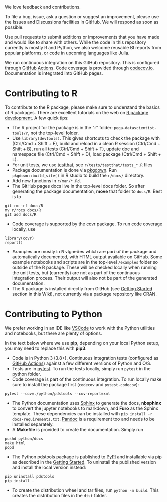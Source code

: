 We love feedback and contributions.

To file a bug, issue, ask a question or suggest an improvement, please use the Issues and Discussions facilities in GitHub. We will respond as soon as possible.

Use pull requests to submit additions or improvements that you have made and would like to share with others. While the code in this repository currently is mostly R and Python, we also welcome reusable BI reports from popular platforms, or code in upcoming languages like Julia.

We run continuous integration on this GitHub repository. This is configured through [GitHub Actions](https://docs.github.com/en/actions). Code coverage is provided through [codecov.io](https://app.codecov.io/gh/pegasystems/pega-datascientist-tools). Documentation is integrated into GitHub pages.

# Contributing to R

To contribute to the R package, please make sure to understand the basics of R packages. There are excellent tutorials on the web on [R package development](http://r-pkgs.had.co.nz/). A few quick tips:

* The R project for the package is in the "r" folder: `pega-datascientist-tools/r`, not the top-level folder.
* Use `library(devtools)`. This gives shortcuts to check the package with (Ctrl/Cmd + Shift + E), build and reload in a clean R session (Ctrl/Cmd + Shift + B), run all tests (Ctrl/Cmd + Shift + T), update doc and namespace file (Ctrl/Cmd + Shift + D), load package (Ctrl/Cmd + Shift + L).
* For unit tests, we use [testthat](https://testthat.r-lib.org), see `r/tests/testthat/tests_*.R` files
* Package documentation is done via [pkgdown](https://pkgdown.r-lib.org/). Run `pkgdown::build_site()` in R studio to build the `r/docs/` directory.
* Add new functions in `r/man/*.Rd`. 
* The GitHub pages docs live in the top-level docs folder. So after generating the package documentation, **move** that folder to `docs/R`. Best is to

```
git rm -rf docs/R
mv r/rocs docs/R
git add docs/R
```

* Code coverage is supported by the [covr](https://about.codecov.io/) package. To run code coverage locally, use

```
library(covr)
report()
```

* Examples are mostly in R vignettes which are part of the package and automatically documented, with HTML output available on GitHub. Some example notebooks and scripts are in the top-level `/examples` folder so outside of the R package. These will be checked locally when running the unit tests, but (currently) are not as part of the continuous integration process. Their output will also not be part of the generated documentation.
* The R package is installed directly from GitHub (see [Getting Started](/pegasystems/pega-datascientist-tools/wiki#getting-started-with-the-r-library) section in this Wiki), not currently via a package repository like CRAN.

# Contributing to Python

We prefer working in an IDE like [VSCode](https://code.visualstudio.com/) to work with the Python utilities and notebooks, but there are plenty of options.

In the text below where we use **pip**, depending on your local Python setup, you may need to replace this with **pip3**.

* Code is in Python 3 (3.8+). Continuous integration tests (configured as [GitHub Actions](https://docs.github.com/en/actions)) against a few different versions of Python and O/S.
* Tests are in [pytest](https://docs.pytest.org/). To run the tests locally, simply run `pytest` in the python folder. 
* Code coverage is part of the continuous integration. To run locally make sure to install the package first (`codecov` and `pytest-codecov`): 
```
pytest --cov=./python/pdstools --cov-report=xml
```
* The Python documentation uses [Sphinx](https://www.sphinx-doc.org/) to generate the docs, **nbsphinx** to convert the jupyter notebooks to markdown, and **Furo** as the Sphinx template. These dependencies can be installed with `pip install -r docs-requirements.txt`. [Pandoc](https://pandoc.org/) is a requirement too and needs to be installed separately.
* A **Makefile** is provided to create the documentation. Simply run
```
pushd python/docs
make html
popd
```
* The Python pdstools package is published to [PyPI](https://pypi.org/) and installable via pip as described in the [Getting Started](/pegasystems/pega-datascientist-tools/wiki#getting-started-with-the-python-tools). To uninstall the published version and install the local version instead:
```
pip uninstall pdstools
pip install .
```
* To create the distribution wheel and tar files, run `python -m build`. This creates the distribution files in the `dist` folder.


